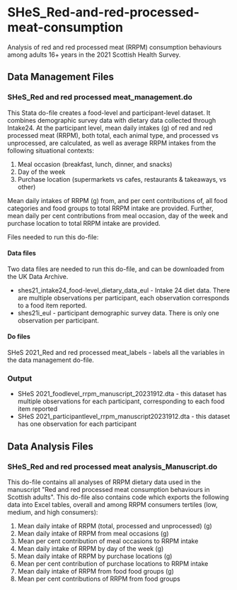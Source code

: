 # SHeS_Red-and-red-processed-meat-consumption
Analysis of red and red processed meat (RRPM) consumption behaviours among adults 16+ years in the 2021 Scottish Health Survey.

## Data Management Files

### SHeS_Red and red processed meat_management.do
This Stata do-file creates a food-level and participant-level dataset. It combines demographic survey data with dietary data collected through Intake24. At the participant level, mean daily intakes (g) of red and red processed meat (RRPM), both total, each animal type, and processed vs unprocessed, are calculated, as well as average RRPM intakes from the following situational contexts:

1) Meal occasion (breakfast, lunch, dinner, and snacks)
2) Day of the week
3) Purchase location (supermarkets vs cafes, restaurants & takeaways, vs other)

Mean daily intakes of RRPM (g) from, and per cent contributions of, all food categories and food groups to total RRPM intake are provided. Further, mean daily per cent contributions from meal occasion, day of the week and purchase location to total RRPM intake are provided.

Files needed to run this do-file:
#### Data files
Two data files are needed to run this do-file, and can be downloaded from the UK Data Archive.
- shes21_intake24_food-level_dietary_data_eul - Intake 24 diet data. There are multiple observations per participant, each observation corresponds to a food item reported.
- shes21i_eul - participant demographic survey data. There is only one observation per participant.

#### Do files
SHeS 2021_Red and red processed meat_labels - labels all the variables in the data management do-file.

### Output
- SHeS 2021_foodlevel_rrpm_manuscript_20231912.dta - this dataset has multiple observations for each participant, corresponding to each food item reported
- SHeS 2021_participantlevel_rrpm_manuscript20231912.dta - this dataset has one observation for each participant

## Data Analysis Files
### SHeS_Red and red processed meat analysis_Manuscript.do
This do-file contains all analyses of RRPM dietary data used in the manuscript "Red and red processed meat consumption behaviours in Scottish adults". This do-file also contains code which exports the following data into Excel tables, overall and among RRPM consumers tertiles (low, medium, and high consumers): 

1) Mean daily intake of RRPM (total, processed and unprocessed) (g)
2) Mean daily intake of RRPM from meal occasions (g)
3) Mean per cent contribution of meal occasions to RRPM intake
4) Mean daily intake of RRPM by day of the week (g)
5) Mean daily intake of RRPM by purchase locations (g)
6) Mean per cent contribution of purchase locations to RRPM intake
7) Mean daily intake of RRPM from food food groups (g)
8) Mean per cent contributions of RRPM from food groups
